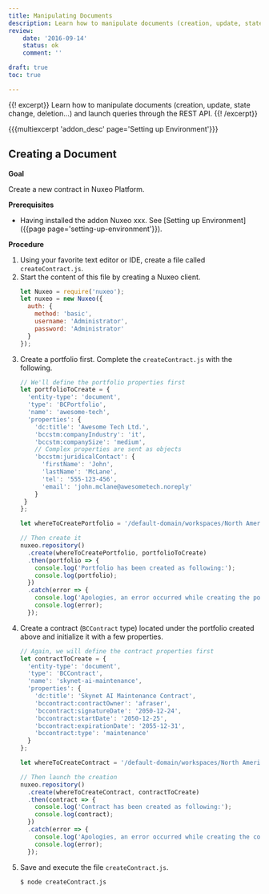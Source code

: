 ```yaml
---
title: Manipulating Documents
description: Learn how to manipulate documents (creation, update, state change, deletion...) and launch queries through the REST API.
review:
    date: '2016-09-14'
    status: ok
    comment: ''

draft: true
toc: true

---
```


{{! excerpt}}
Learn how to manipulate documents (creation, update, state change, deletion...) and launch queries through the REST API.
{{! /excerpt}}

{{{multiexcerpt 'addon_desc' page='Setting up Environment'}}}

## Creating a Document

**Goal**

Create a new contract in Nuxeo Platform.

**Prerequisites**

* Having installed the addon Nuxeo xxx. See [Setting up Environment]({{page page='setting-up-environment'}}).

**Procedure**

1. Using your favorite text editor or IDE, create a file called `createContract.js`.
2. Start the content of this file by creating a Nuxeo client.
    ```javascript
    let Nuxeo = require('nuxeo');
    let nuxeo = new Nuxeo({
      auth: {
        method: 'basic',
        username: 'Administrator',
        password: 'Administrator'
      }
    });
    ```
3. Create a portfolio first. Complete the `createContract.js` with the following.
    ```javascript
    // We'll define the portfolio properties first
    let portfolioToCreate = {
      'entity-type': 'document',
      'type': 'BCPortfolio',
      'name': 'awesome-tech',
      'properties': {
        'dc:title': 'Awesome Tech Ltd.',
        'bccstm:companyIndustry': 'it',
        'bccstm:companySize': 'medium',
        // Complex properties are sent as objects
        'bccstm:juridicalContact': {
          'firstName': 'John',
          'lastName': 'McLane',
          'tel': '555-123-456',
          'email': 'john.mclane@awesometech.noreply'
        }
     }
    };

    let whereToCreatePortfolio = '/default-domain/workspaces/North America';

    // Then create it
    nuxeo.repository()
      .create(whereToCreatePortfolio, portfolioToCreate)
      .then(portfolio => {
        console.log('Portfolio has been created as following:');
        console.log(portfolio);
      })
      .catch(error => {
        console.log('Apologies, an error occurred while creating the portfolio.');
        console.log(error);
      });
    ```
4. Create a contract (`BCContract` type) located under the portfolio created above and initialize it with a few properties.
    ```javascript
    // Again, we will define the contract properties first
    let contractToCreate = {
      'entity-type': 'document',
      'type': 'BCContract',
      'name': 'skynet-ai-maintenance',
      'properties': {
        'dc:title': 'Skynet AI Maintenance Contract',
        'bccontract:contractOwner': 'afraser',
        'bccontract:signatureDate': '2050-12-24',
        'bccontract:startDate': '2050-12-25',
        'bccontract:expirationDate': '2055-12-31',
        'bccontract:type': 'maintenance'
      }
    };

    let whereToCreateContract = '/default-domain/workspaces/North America/awesome-tech';

    // Then launch the creation
    nuxeo.repository()
      .create(whereToCreateContract, contractToCreate)
      .then(contract => {
        console.log('Contract has been created as following:');
        console.log(contract);
      })
      .catch(error => {
        console.log('Apologies, an error occurred while creating the contract.');
        console.log(error);
      });
    ```
5. Save and execute the file `createContract.js`.
    ```
    $ node createContract.js
    ```
